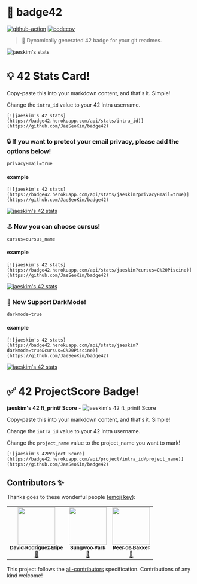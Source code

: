 # 📌 badge42


[![github-action](https://github.com/JaeSeoKim/badge42/workflows/test/badge.svg)](https://github.com/JaeSeoKim/badge42/actions) [![codecov](https://codecov.io/gh/JaeSeoKim/badge42/branch/master/graph/badge.svg?token=D5PPJZKDUY)](https://codecov.io/gh/JaeSeoKim/badge42)

> 🚀 Dynamically generated 42 badge for your git readmes.

![jaeskim's stats](https://badge42.herokuapp.com/api/stats/jaeskim)

# 💡 42 Stats Card!

Copy-paste this into your markdown content, and that's it. Simple!

Change the `intra_id` value to your 42 Intra username.

```
[![jaeskim's 42 stats](https://badge42.herokuapp.com/api/stats/intra_id)](https://github.com/JaeSeoKim/badge42)
```

### 🔒 If you want to protect your **email privacy**, please add the options below!

```
privacyEmail=true
```

#### example

```
[![jaeskim's 42 stats](https://badge42.herokuapp.com/api/stats/jaeskim?privacyEmail=true)](https://github.com/JaeSeoKim/badge42)
```

[![jaeskim's 42 stats](https://badge42.herokuapp.com/api/stats/jaeskim?privacyEmail=true)](https://github.com/JaeSeoKim/badge42)

### ⚓️ Now you can choose **cursus**!

```
cursus=cursus_name
```

#### example

```
[![jaeskim's 42 stats](https://badge42.herokuapp.com/api/stats/jaeskim?cursus=C%20Piscine)](https://github.com/JaeSeoKim/badge42)
```

[![jaeskim's 42 stats](https://badge42.herokuapp.com/api/stats/jaeskim?cursus=C%20Piscine)](https://github.com/JaeSeoKim/badge42)

### 🌌 Now Support DarkMode!

```
darkmode=true
```

#### example

```****
[![jaeskim's 42 stats](https://badge42.herokuapp.com/api/stats/jaeskim?darkmode=true&cursus=C%20Piscine)](https://github.com/JaeSeoKim/badge42)
```

[![jaeskim's 42 stats](https://badge42.herokuapp.com/api/stats/jaeskim?darkmode=true&cursus=C%20Piscine)](https://github.com/JaeSeoKim/badge42)

# ✅ 42 ProjectScore Badge!

**jaeskim's 42 ft_printf Score** - ![jaeskim's 42 ft_printf Score](https://badge42.herokuapp.com/api/project/jaeskim/ft_printf)

Copy-paste this into your markdown content, and that's it. Simple!

Change the `intra_id` value to your 42 Intra username.

Change the `project_name` value to the project_name you want to mark!

```
[![jaeskim's 42Project Score](https://badge42.herokuapp.com/api/project/intra_id/project_name)](https://github.com/JaeSeoKim/badge42)
```

## Contributors ✨

Thanks goes to these wonderful people ([emoji key](https://allcontributors.org/docs/en/emoji-key)):

<!-- ALL-CONTRIBUTORS-LIST:START - Do not remove or modify this section -->
<!-- prettier-ignore-start -->
<!-- markdownlint-disable -->
<table>
  <tr>
    <td align="center"><a href="https://www.linkedin.com/in/drelipe/"><img src="https://avatars.githubusercontent.com/u/9976038?v=4?s=100" width="100px;" alt=""/><br /><sub><b>David Rodríguez Elipe</b></sub></a><br /><a href="#ideas-d-r-e" title="Ideas, Planning, & Feedback">🤔</a></td>
    <td align="center"><a href="http://sungwoo.dev"><img src="https://avatars.githubusercontent.com/u/33975709?v=4?s=100" width="100px;" alt=""/><br /><sub><b>Sungwoo Park</b></sub></a><br /><a href="https://github.com/JaeSeoKim/badge42/issues?q=author%3Acos18" title="Bug reports">🐛</a></td>
    <td align="center"><a href="https://github.com/pde-bakk"><img src="https://avatars.githubusercontent.com/u/36886300?v=4?s=100" width="100px;" alt=""/><br /><sub><b>Peer de Bakker</b></sub></a><br /><a href="https://github.com/JaeSeoKim/badge42/issues?q=author%3Apde-bakk" title="Bug reports">🐛</a></td>
  </tr>
</table>

<!-- markdownlint-restore -->
<!-- prettier-ignore-end -->

<!-- ALL-CONTRIBUTORS-LIST:END -->

This project follows the [all-contributors](https://github.com/all-contributors/all-contributors) specification. Contributions of any kind welcome!